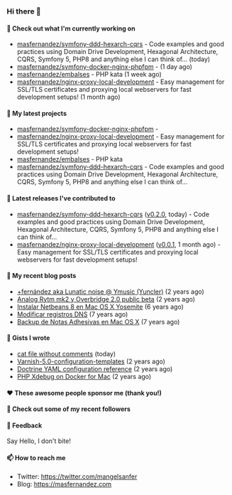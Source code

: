 ### Hi there 👋

#### 👷 Check out what I'm currently working on

- [masfernandez/symfony-ddd-hexarch-cqrs](https://github.com/masfernandez/symfony-ddd-hexarch-cqrs) - Code examples and good practices using Domain Drive Development, Hexagonal Architecture, CQRS, Symfony 5, PHP8 and anything else I can think of... (today)
- [masfernandez/symfony-docker-nginx-phpfpm](https://github.com/masfernandez/symfony-docker-nginx-phpfpm) -  (1 day ago)
- [masfernandez/embalses](https://github.com/masfernandez/embalses) - PHP kata (1 week ago)
- [masfernandez/nginx-proxy-local-development](https://github.com/masfernandez/nginx-proxy-local-development) - Easy management for SSL/TLS certificates and proxying local webservers for fast development setups! (1 month ago)

#### 🌱 My latest projects

- [masfernandez/symfony-docker-nginx-phpfpm](https://github.com/masfernandez/symfony-docker-nginx-phpfpm) - 
- [masfernandez/nginx-proxy-local-development](https://github.com/masfernandez/nginx-proxy-local-development) - Easy management for SSL/TLS certificates and proxying local webservers for fast development setups!
- [masfernandez/embalses](https://github.com/masfernandez/embalses) - PHP kata
- [masfernandez/symfony-ddd-hexarch-cqrs](https://github.com/masfernandez/symfony-ddd-hexarch-cqrs) - Code examples and good practices using Domain Drive Development, Hexagonal Architecture, CQRS, Symfony 5, PHP8 and anything else I can think of...

#### 🔭 Latest releases I've contributed to

- [masfernandez/symfony-ddd-hexarch-cqrs](https://github.com/masfernandez/symfony-ddd-hexarch-cqrs) ([v0.2.0](https://github.com/masfernandez/symfony-ddd-hexarch-cqrs/releases/tag/v0.2.0), today) - Code examples and good practices using Domain Drive Development, Hexagonal Architecture, CQRS, Symfony 5, PHP8 and anything else I can think of...
- [masfernandez/nginx-proxy-local-development](https://github.com/masfernandez/nginx-proxy-local-development) ([v0.0.1](https://github.com/masfernandez/nginx-proxy-local-development/releases/tag/v0.0.1), 1 month ago) - Easy management for SSL/TLS certificates and proxying local webservers for fast development setups!

#### 📜 My recent blog posts

- [&#43;fernández aka Lunatic noise @ Ymusic (Yuncler)](http://feedproxy.google.com/~r/masfernandez/~3/Wu1soh-hoiM/fernandez-ymusic-yuncler) (2 years ago)
- [Analog Rytm mk2 y Overbridge 2.0 public beta](http://feedproxy.google.com/~r/masfernandez/~3/ey9AyBhCJjA/analog-rytm-y-overbridge-public-beta) (2 years ago)
- [Instalar Netbeans 8 en Mac OS X Yosemite](http://feedproxy.google.com/~r/masfernandez/~3/WpKG5XaHkmQ/instalar-netbeans-8-en-mac-os-x-yosemite) (6 years ago)
- [Modificar registros DNS](http://feedproxy.google.com/~r/masfernandez/~3/VrOfBhEiEGo/modificar-registros-dns) (7 years ago)
- [Backup de Notas Adhesivas en Mac OS X](http://feedproxy.google.com/~r/masfernandez/~3/FD08LjerKE8/backup-de-notas-adhesivas-en-mac-os-x) (7 years ago)

#### 📓 Gists I wrote

- [cat file without comments](https://gist.github.com/1d9130306df464fe1897df1728291704) (today)
- [Varnish-5.0-configuration-templates](https://gist.github.com/56f2794ee6c9a0e46947b469a7653a5c) (2 years ago)
- [Doctrine YAML configuration reference](https://gist.github.com/8ac27c85e889986f51ed1ee3a1209ff3) (2 years ago)
- [PHP Xdebug on Docker for Mac](https://gist.github.com/fb1ad02b624f911040b70afbf9c6db44) (2 years ago)

#### ❤️ These awesome people sponsor me (thank you!)


#### 👯 Check out some of my recent followers


#### 💬 Feedback

Say Hello, I don't bite!

#### 📫 How to reach me

- Twitter: https://twitter.com/mangelsanfer
- Blog: https://masfernandez.com
